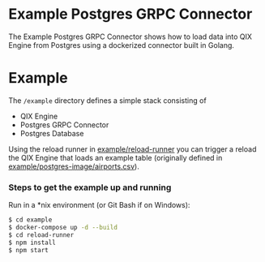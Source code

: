 # Example Postgres GRPC Connector

The Example Postgres GRPC Connector shows how to load data into QIX Engine from Postgres using a 
dockerized connector built in Golang.

# Example

The `/example` directory defines a simple stack consisting of
* QIX Engine
* Postgres GRPC Connector
* Postgres Database

Using the reload runner in [example/reload-runner](example/reload-runner) you can trigger a reload the QIX Engine that 
loads an example table (originally defined in
[example/postgres-image/airports.csv](example/postgres-image/airports.csv)). 
 
### Steps to get the example up and running

Run in a \*nix environment (or Git Bash if on Windows):

```bash
$ cd example
$ docker-compose up -d --build
$ cd reload-runner
$ npm install
$ npm start
```
